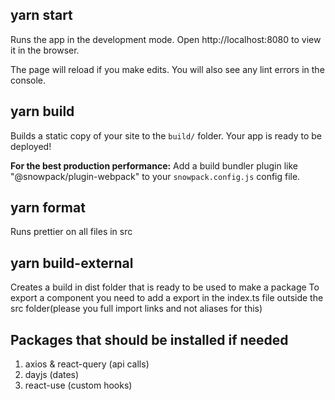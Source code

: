 ## yarn start

Runs the app in the development mode.
Open http://localhost:8080 to view it in the browser.

The page will reload if you make edits.
You will also see any lint errors in the console.

## yarn build

Builds a static copy of your site to the `build/` folder.
Your app is ready to be deployed!

**For the best production performance:** Add a build bundler plugin like "@snowpack/plugin-webpack" to your `snowpack.config.js` config file.

## yarn format

Runs prettier on all files in src

## yarn build-external

Creates a build in dist folder that is ready to be used to make a package
To export a component you need to add a export in the index.ts file outside the src folder(please you full import links and not aliases for this)

## Packages that should be installed if needed

1. axios & react-query (api calls)
2. dayjs (dates)
3. react-use (custom hooks)
